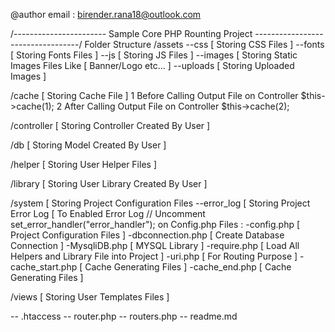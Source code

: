 @author email : birender.rana18@outlook.com


/----------------------- Sample Core PHP Rounting Project ----------------------------------/
Folder Structure
/assets
	--css [ Storing CSS Files ]
	--fonts [ Storing Fonts Files ]
	--js [ Storing JS Files ]
	--images [ Storing Static Images Files Like [ Banner/Logo etc... ]
	--uploads [ Storing Uploaded Images ]

/cache [ Storing Cache File ]
	1 Before Calling Output File on Controller $this->cache(1);
	2 After Calling Output File on Controller $this->cache(2);
	
/controller [ Storing Controller Created By User ]

/db [ Storing Model Created By User ]

/helper [ Storing User Helper Files ]

/library [ Storing User Library Created By User ]

/system [ Storing Project Configuration Files
	--error_log [ Storing Project Error Log [ To Enabled Error Log // Uncomment set_error_handler("error_handler"); on Config.php
	Files : 
	-config.php [ Project Configuration Files ]
	-dbconnection.php [ Create Database Connection ]
	-MysqliDB.php [ MYSQL Library ]
	-require.php [ Load All Helpers and Library File into Project ]
	-uri.php [ For Routing Purpose ]
	-cache_start.php [ Cache Generating Files ]
	-cache_end.php [ Cache Generating Files ]

/views [ Storing User Templates Files ]

-- .htaccess
-- router.php
-- routers.php
-- readme.md

